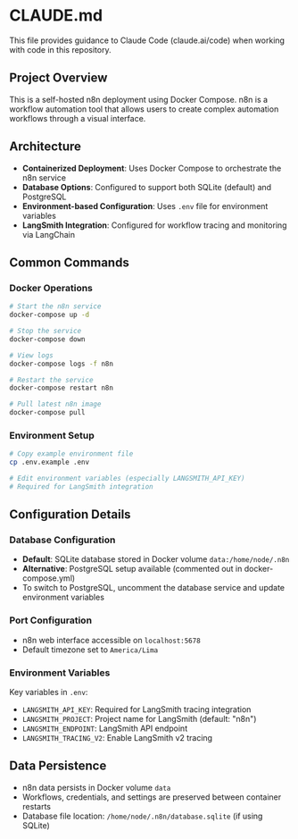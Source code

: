 # CLAUDE.md

This file provides guidance to Claude Code (claude.ai/code) when working with code in this repository.

## Project Overview

This is a self-hosted n8n deployment using Docker Compose. n8n is a workflow automation tool that allows users to create complex automation workflows through a visual interface.

## Architecture

- **Containerized Deployment**: Uses Docker Compose to orchestrate the n8n service
- **Database Options**: Configured to support both SQLite (default) and PostgreSQL
- **Environment-based Configuration**: Uses `.env` file for environment variables
- **LangSmith Integration**: Configured for workflow tracing and monitoring via LangChain

## Common Commands

### Docker Operations
```bash
# Start the n8n service
docker-compose up -d

# Stop the service
docker-compose down

# View logs
docker-compose logs -f n8n

# Restart the service
docker-compose restart n8n

# Pull latest n8n image
docker-compose pull
```

### Environment Setup
```bash
# Copy example environment file
cp .env.example .env

# Edit environment variables (especially LANGSMITH_API_KEY)
# Required for LangSmith integration
```

## Configuration Details

### Database Configuration
- **Default**: SQLite database stored in Docker volume `data:/home/node/.n8n`
- **Alternative**: PostgreSQL setup available (commented out in docker-compose.yml)
- To switch to PostgreSQL, uncomment the database service and update environment variables

### Port Configuration
- n8n web interface accessible on `localhost:5678`
- Default timezone set to `America/Lima`

### Environment Variables
Key variables in `.env`:
- `LANGSMITH_API_KEY`: Required for LangSmith tracing integration
- `LANGSMITH_PROJECT`: Project name for LangSmith (default: "n8n")
- `LANGSMITH_ENDPOINT`: LangSmith API endpoint
- `LANGSMITH_TRACING_V2`: Enable LangSmith v2 tracing

## Data Persistence

- n8n data persists in Docker volume `data`
- Workflows, credentials, and settings are preserved between container restarts
- Database file location: `/home/node/.n8n/database.sqlite` (if using SQLite)